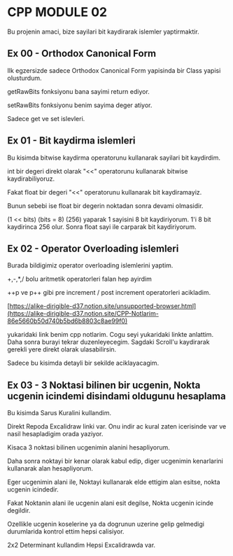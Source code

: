 
# CPP MODULE 02

Bu projenin amaci, bize sayilari bit kaydirarak islemler yaptirmaktir.
## Ex 00 - Orthodox Canonical Form

Ilk egzersizde sadece Orthodox Canonical Form yapisinda bir Class yapisi olusturdum.

getRawBits fonksiyonu bana sayimi return ediyor.

setRawBits fonksiyonu benim sayima deger atiyor.

Sadece get ve set islevleri.


## Ex 01 - Bit kaydirma islemleri

Bu kisimda bitwise kaydirma operatorunu kullanarak sayilari bit kaydirdim.

int bir degeri direkt olarak "<<" operatorunu kullanarak bitwise kaydirabiliyoruz.

Fakat float bir degeri "<<" operatorunu kullanarak bit kaydiramayiz.

Bunun sebebi ise float bir degerin noktadan sonra devami olmasidir.

(1 << bits) (bits = 8) (256) yaparak 1 sayisini 8 bit kaydiriyorum. 1'i 8 bit kaydirinca 256 olur. Sonra float sayi ile carparak bit kaydiriyorum.

## Ex 02 - Operator Overloading islemleri

Burada bildigimiz operator overloading islemlerini yaptim.

+,-,*,/ bolu aritmetik operatorleri falan hep ayirdim

++p ve p++ gibi pre increment / post increment operatorleri acikladim.

[https://alike-dirigible-d37.notion.site/unsupported-browser.html](https://alike-dirigible-d37.notion.site/CPP-Notlarim-86e5660b50d740b5bd6b8803c8ae99f0)

yukaridaki link benim cpp notlarim. Cogu seyi yukaridaki linkte anlattim. Daha sonra burayi tekrar duzenleyecegim. Sagdaki Scroll'u kaydirarak gerekli yere direkt olarak ulasabilirsin.

Sadece bu kisimda detayli bir sekilde aciklayacagim.

## Ex 03 - 3 Noktasi bilinen bir ucgenin, Nokta ucgenin icindemi disindami oldugunu hesaplama

Bu kisimda Sarus Kuralini kullandim.

Direkt Repoda Excalidraw linki var. Onu indir ac kural zaten icerisinde var ve nasil hesapladigim orada yaziyor.

Kisaca 3 noktasi bilinen ucgenimin alanini hesapliyorum.

Daha sonra noktayi bir kenar olarak kabul edip, diger ucgenimin kenarlarini kullanarak alan hesapliyorum.

Eger ucgenimin alani ile, Noktayi kullanarak elde ettigim alan esitse, nokta ucgenin icindedir.

Fakat Noktanin alani ile ucgenin alani esit degilse, Nokta ucgenin icinde degildir.

Ozellikle ucgenin koselerine ya da dogrunun uzerine gelip gelmedigi durumlarida kontrol ettim hepsi calisiyor.

2x2 Determinant kullandim Hepsi Excalidrawda var.
